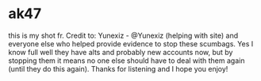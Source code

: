 # ak47
this is my shot fr.
Credit to: Yunexiz - @Yunexiz (helping with site) and everyone else who helped provide evidence to stop these scumbags. Yes I know full well they have alts and probably new accounts now, but by stopping them it means no one else should have to deal with them again (until they do this again). Thanks for listening and I hope you enjoy!
